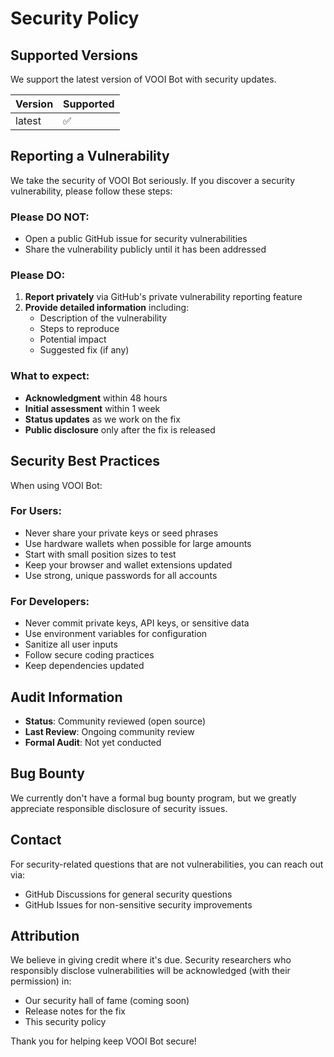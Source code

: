 # Security Policy

## Supported Versions

We support the latest version of VOOI Bot with security updates.

| Version | Supported          |
| ------- | ------------------ |
| latest  | :white_check_mark: |

## Reporting a Vulnerability

We take the security of VOOI Bot seriously. If you discover a security vulnerability, please follow these steps:

### Please DO NOT:
- Open a public GitHub issue for security vulnerabilities
- Share the vulnerability publicly until it has been addressed

### Please DO:
1. **Report privately** via GitHub's private vulnerability reporting feature
2. **Provide detailed information** including:
   - Description of the vulnerability
   - Steps to reproduce
   - Potential impact
   - Suggested fix (if any)

### What to expect:
- **Acknowledgment** within 48 hours
- **Initial assessment** within 1 week
- **Status updates** as we work on the fix
- **Public disclosure** only after the fix is released

## Security Best Practices

When using VOOI Bot:

### For Users:
- Never share your private keys or seed phrases
- Use hardware wallets when possible for large amounts
- Start with small position sizes to test
- Keep your browser and wallet extensions updated
- Use strong, unique passwords for all accounts

### For Developers:
- Never commit private keys, API keys, or sensitive data
- Use environment variables for configuration
- Sanitize all user inputs
- Follow secure coding practices
- Keep dependencies updated

## Audit Information

- **Status**: Community reviewed (open source)
- **Last Review**: Ongoing community review
- **Formal Audit**: Not yet conducted

## Bug Bounty

We currently don't have a formal bug bounty program, but we greatly appreciate responsible disclosure of security issues.

## Contact

For security-related questions that are not vulnerabilities, you can reach out via:
- GitHub Discussions for general security questions
- GitHub Issues for non-sensitive security improvements

## Attribution

We believe in giving credit where it's due. Security researchers who responsibly disclose vulnerabilities will be acknowledged (with their permission) in:
- Our security hall of fame (coming soon)
- Release notes for the fix
- This security policy

Thank you for helping keep VOOI Bot secure!